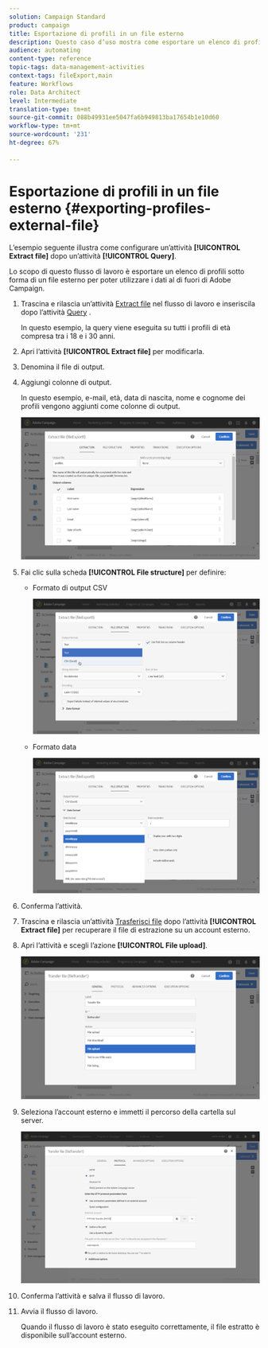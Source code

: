 ```yaml
---
solution: Campaign Standard
product: campaign
title: Esportazione di profili in un file esterno
description: Questo caso d’uso mostra come esportare un elenco di profili sotto forma di un file esterno in modo che i dati possano essere utilizzati al di fuori di Adobe Campaign.
audience: automating
content-type: reference
topic-tags: data-management-activities
context-tags: fileExport,main
feature: Workflows
role: Data Architect
level: Intermediate
translation-type: tm+mt
source-git-commit: 088b49931ee5047fa6b949813ba17654b1e10d60
workflow-type: tm+mt
source-wordcount: '231'
ht-degree: 67%

---
```



# Esportazione di profili in un file esterno {#exporting-profiles-external-file}

L’esempio seguente illustra come configurare un’attività **[!UICONTROL Extract file]** dopo un’attività **[!UICONTROL Query]**.

Lo scopo di questo flusso di lavoro è esportare un elenco di profili sotto forma di un file esterno per poter utilizzare i dati al di fuori di Adobe Campaign.

1. Trascina e rilascia un’attività [Extract file](../../automating/using/extract-file.md) nel flusso di lavoro e inseriscila dopo l’attività [Query](../../automating/using/query.md) .

   In questo esempio, la query viene eseguita su tutti i profili di età compresa tra i 18 e i 30 anni.

1. Apri l’attività **[!UICONTROL Extract file]** per modificarla.
1. Denomina il file di output.
1. Aggiungi colonne di output.

   In questo esempio, e-mail, età, data di nascita, nome e cognome dei profili vengono aggiunti come colonne di output.

   ![](assets/wkf_data_export6.png)

1. Fai clic sulla scheda **[!UICONTROL File structure]** per definire:

   * Formato di output CSV

      ![](assets/wkf_data_export7.png)

   * Formato data

      ![](assets/wkf_data_export9.png)

1. Conferma l’attività.
1. Trascina e rilascia un’attività [Trasferisci file](../../automating/using/transfer-file.md) dopo l’attività **[!UICONTROL Extract file]** per recuperare il file di estrazione su un account esterno.
1. Apri l’attività e scegli l’azione **[!UICONTROL File upload]**.

   ![](assets/wkf_data_export11.png)

1. Seleziona l’account esterno e immetti il percorso della cartella sul server.

   ![](assets/wkf_data_export12.png)

1. Conferma l’attività e salva il flusso di lavoro.
1. Avvia il flusso di lavoro.

   Quando il flusso di lavoro è stato eseguito correttamente, il file estratto è disponibile sull’account esterno.
